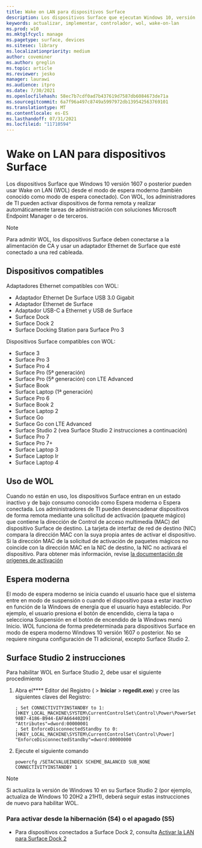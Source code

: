 ```yaml
---
title: Wake on LAN para dispositivos Surface
description: Los dispositivos Surface que ejecutan Windows 10, versión 1607 o posterior y usan un adaptador Ethernet de Surface para conectarse a una red cableada pueden Wake on LAN (WOL) desde el modo de espera moderno.
keywords: actualizar, implementar, controlador, wol, wake-on-lan
ms.prod: w10
ms.mktglfcycl: manage
ms.pagetype: surface, devices
ms.sitesec: library
ms.localizationpriority: medium
author: coveminer
ms.author: greglin
ms.topic: article
ms.reviewer: jesko
manager: laurawi
ms.audience: itpro
ms.date: 7/30/2021
ms.openlocfilehash: 58ec7b7cdf0ad7b437619d7587db6084673de71a
ms.sourcegitcommit: 6a7f96a497c8749a5997972db139542563769101
ms.translationtype: MT
ms.contentlocale: es-ES
ms.lasthandoff: 07/31/2021
ms.locfileid: "11710594"
---
```

# <a name="wake-on-lan-for-surface-devices"></a>Wake on LAN para dispositivos Surface 

Los dispositivos Surface que Windows 10 versión 1607 o posterior pueden usar Wake on LAN (WOL) desde el modo de espera moderno (también conocido como modo de espera conectado). Con WOL, los administradores de TI pueden activar dispositivos de forma remota y realizar automáticamente tareas de administración con soluciones Microsoft Endpoint Manager o de terceros.

>[!NOTE]
>Para admitir WOL, los dispositivos Surface deben conectarse a la alimentación de CA y usar un adaptador Ethernet de Surface que esté conectado a una red cableada.

## <a name="supported-devices"></a>Dispositivos compatibles

Adaptadores Ethernet compatibles con WOL:

- Adaptador Ethernet De Surface USB 3.0 Gigabit 
- Adaptador Ethernet de Surface
- Adaptador USB-C a Ethernet y USB de Surface
- Surface Dock
- Surface Dock 2
- Surface Docking Station para Surface Pro 3

Dispositivos Surface compatibles con WOL:

- Surface 3
- Surface Pro 3
- Surface Pro 4
- Surface Pro (5ª generación)
- Surface Pro (5ª generación) con LTE Advanced
- Surface Book
- Surface Laptop (1ª generación)
- Surface Pro 6
- Surface Book 2
- Surface Laptop 2
- Surface Go
- Surface Go con LTE Advanced
- Surface Studio 2 (vea Surface Studio 2 instrucciones a continuación)
- Surface Pro 7
- Surface Pro 7+
- Surface Laptop 3
- Surface Laptop Ir
- Surface Laptop 4

## <a name="using-wol"></a>Uso de WOL 

Cuando no están en uso, los dispositivos Surface entran en un estado inactivo y de bajo consumo conocido como Espera moderna o Espera conectada. Los administradores de TI pueden desencadenar dispositivos de forma remota mediante una solicitud de activación (paquete mágico) que contiene la dirección de Control de acceso multimedia (MAC) del dispositivo Surface de destino. La tarjeta de interfaz de red de destino (NIC) compara la dirección MAC con la suya propia antes de activar el dispositivo. Si la dirección MAC de la solicitud de activación de paquetes mágicos no coincide con la dirección MAC en la NIC de destino, la NIC no activará el dispositivo. Para obtener más información, revise [la documentación de orígenes de activación](/windows-hardware/design/device-experiences/modern-standby-wake-sources)

## <a name="modern-standby"></a>Espera moderna

El modo de espera moderno se inicia cuando el usuario hace que el sistema entre en modo de suspensión o cuando el dispositivo pasa a estar inactivo en función de la Windows de energía que el usuario haya establecido. Por ejemplo, el usuario presiona el botón de encendido, cierra la tapa o selecciona Suspensión en el botón de encendido de la Windows menú Inicio. WOL funciona de forma predeterminada para dispositivos Surface en modo de espera moderno Windows 10 versión 1607 o posterior. No se requiere ninguna configuración de TI adicional, excepto Surface Studio 2.

## <a name="surface-studio-2-instructions"></a>Surface Studio 2 instrucciones

Para habilitar WOL en Surface Studio 2, debe usar el siguiente procedimiento

1. Abra el**** Editor del Registro (  >  **Iniciar**  >  **regedit.exe**) y cree las siguientes claves del Registro:

   ```console
   ; Set CONNECTIVITYINSTANDBY to 1:
   [HKEY_LOCAL_MACHINE\SYSTEM\CurrentControlSet\Control\Power\PowerSettings\F15576E8-98B7-4186-B944-EAFA664402D9]
   "Attributes"=dword:00000001
   ; Set EnforceDisconnectedStandby to 0:
   [HKEY_LOCAL_MACHINE\SYSTEM\CurrentControlSet\Control\Power]
   "EnforceDisconnectedStandby"=dword:00000000
   ```

2. Ejecute el siguiente comando

    ```powercfg /SETACVALUEINDEX SCHEME_BALANCED SUB_NONE CONNECTIVITYINSTANDBY 1```

> [!NOTE]
> Si actualiza la versión de Windows 10 en su Surface Studio 2 (por ejemplo, actualiza de Windows 10 20H2 a 21H1), deberá seguir estas instrucciones de nuevo para habilitar WOL.


### <a name="to-wake-from-hibernation-s4-or-shutdown-s5"></a>Para activar desde la hibernación (S4) o el apagado (S5) 

- Para dispositivos conectados a Surface Dock 2, consulta [Activar la LAN para Surface Dock 2](wake-on-lan-surface-dock2.md)
